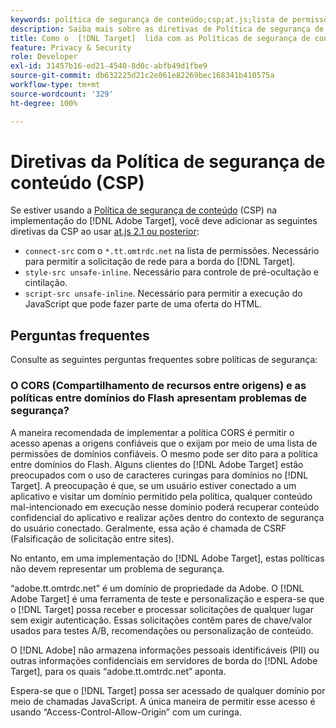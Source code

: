 ```yaml
---
keywords: política de segurança de conteúdo;csp;at.js;lista de permissões;lista de permissão;cintilação;pré-ocultar;pré-oculto;pré-ocultação
description: Saiba mais sobre as diretivas de Política de segurança de conteúdo (CSP) que devem ser adicionadas ao usar o Adobe Target.
title: Como o  [!DNL Target]  lida com as Políticas de segurança de conteúdo (CSP)?
feature: Privacy & Security
role: Developer
exl-id: 31457b16-ed21-4540-8d0c-abfb49d1fbe9
source-git-commit: db632225d21c2e061e82269bec168341b410575a
workflow-type: tm+mt
source-wordcount: '329'
ht-degree: 100%

---
```


# Diretivas da Política de segurança de conteúdo (CSP)

Se estiver usando a [Política de segurança de conteúdo](https://en.wikipedia.org/wiki/Content_Security_Policy) (CSP) na implementação do [!DNL Adobe Target], você deve adicionar as seguintes diretivas da CSP ao usar [at.js 2.1 ou posterior](/help/main/c-implementing-target/c-implementing-target-for-client-side-web/target-atjs-versions.md):

* `connect-src` com o `*.tt.omtrdc.net` na lista de permissões. Necessário para permitir a solicitação de rede para a borda do [!DNL Target].
* `style-src unsafe-inline`. Necessário para controle de pré-ocultação e cintilação.
* `script-src unsafe-inline`.  Necessário para permitir a execução do JavaScript que pode fazer parte de uma oferta do HTML.

## Perguntas frequentes

Consulte as seguintes perguntas frequentes sobre políticas de segurança:

### O CORS (Compartilhamento de recursos entre origens) e as políticas entre domínios do Flash apresentam problemas de segurança?

A maneira recomendada de implementar a política CORS é permitir o acesso apenas a origens confiáveis que o exijam por meio de uma lista de permissões de domínios confiáveis. O mesmo pode ser dito para a política entre domínios do Flash. Alguns clientes do [!DNL Adobe Target] estão preocupados com o uso de caracteres curingas para domínios no [!DNL Target]. A preocupação é que, se um usuário estiver conectado a um aplicativo e visitar um domínio permitido pela política, qualquer conteúdo mal-intencionado em execução nesse domínio poderá recuperar conteúdo confidencial do aplicativo e realizar ações dentro do contexto de segurança do usuário conectado. Geralmente, essa ação é chamada de CSRF (Falsificação de solicitação entre sites).

No entanto, em uma implementação do [!DNL Adobe Target], estas políticas não devem representar um problema de segurança.

“adobe.tt.omtrdc.net” é um domínio de propriedade da Adobe. O [!DNL Adobe Target] é uma ferramenta de teste e personalização e espera-se que o [!DNL Target] possa receber e processar solicitações de qualquer lugar sem exigir autenticação. Essas solicitações contêm pares de chave/valor usados para testes A/B, recomendações ou personalização de conteúdo.

O [!DNL Adobe] não armazena informações pessoais identificáveis (PII) ou outras informações confidenciais em servidores de borda do [!DNL Adobe Target], para os quais “adobe.tt.omtrdc.net” aponta.

Espera-se que o [!DNL Target] possa ser acessado de qualquer domínio por meio de chamadas JavaScript. A única maneira de permitir esse acesso é usando “Access-Control-Allow-Origin” com um curinga.
